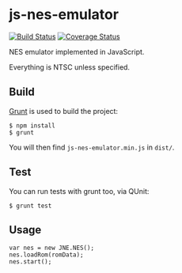 # js-nes-emulator

[![Build Status](https://travis-ci.org/liamg/js-nes-emulator.svg?branch=master)](https://travis-ci.org/liamg/js-nes-emulator) [![Coverage Status](https://coveralls.io/repos/liamg/js-nes-emulator/badge.svg?branch=master)](https://coveralls.io/r/liamg/js-nes-emulator?branch=master)

NES emulator implemented in JavaScript.

Everything is NTSC unless specified.

## Build

[Grunt](http://gruntjs.com) is used to build the project:

    $ npm install
    $ grunt

You will then find ``js-nes-emulator.min.js`` in ``dist/``.

## Test

You can run tests with grunt too, via QUnit:

    $ grunt test

## Usage

```
var nes = new JNE.NES();
nes.loadRom(romData);
nes.start();
```

